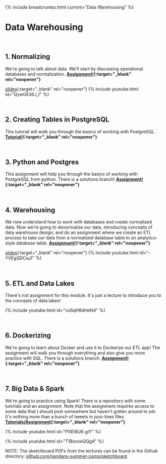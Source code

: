 {% include breadcrumbs.html current="Data Warehousing" %}

# Data Warehousing


&nbsp;
&nbsp;
&nbsp;
## 1. Normalizing

We're going to talk about data. We'll start by discussing operational databases and normalization. **[Assignment!](https://github.com/nandans-summer-camp/data-warehousing-normalizing){:target="_blank" rel="noopener"}**

[slides](./lectures/normalizing.html){:target="_blank" rel="noopener"}
{% include youtube.html id="QywGE4ILl_I" %}



&nbsp;
&nbsp;
&nbsp;
## 2. Creating Tables in PostgreSQL

This tutorial will walk you through the basics of working with PostgreSQL. **[Tutorial!](https://github.com/nandans-summer-camp/data-warehousing-creating-tables){:target="_blank" rel="noopener"}**


&nbsp;
&nbsp;
&nbsp;
## 3. Python and Postgres

This assignment will help you through the basics of working with PostgreSQL from python. There is a solutions branch! **[Assignment!](https://github.com/nandans-summer-camp/data-warehousing-python-and-postgres){:target="_blank" rel="noopener"}**


&nbsp;
&nbsp;
&nbsp;
## 4. Warehousing

We now understand how to work with databases and create normalized data. Now we're going to denormalize our data, introducing concepts of data warehouse design, and do an assignment where we create an ETL process to take our data from a normalized database table to an analytics-style database table. **[Assignment!](https://github.com/nandans-summer-camp/data-warehousing-warehousing){:target="_blank" rel="noopener"}**


[slides](./lectures/warehousing.html){:target="_blank" rel="noopener"}
{% include youtube.html id="-YVEgQDCqJI" %}


&nbsp;
&nbsp;
&nbsp;
## 5. ETL and Data Lakes

There's not assignment for this module. It's just a lecture to introduce you to the concepts of data lakes!


{% include youtube.html id="voSqH8dHeN4" %}


&nbsp;
&nbsp;
&nbsp;
## 6. Dockerizing

We're going to learn about Docker and use it to Dockerize our ETL app! The assignment will walk you through everything and also give you more practice with SQL. There is a solutions branch. **[Assignment!](https://github.com/nandans-summer-camp/data-warehousing-dockerizing){:target="_blank" rel="noopener"}**


&nbsp;
&nbsp;
&nbsp;
## 7. Big Data & Spark

We're going to practice using Spark! There is a repository with some tutorials and an assignment. Note that the assignment requires access to some data that I should post somewhere but haven't gotten around to yet. It's nothing more than a bunch of tweets in json-lines files. **[Tutorials/Assignment](https://github.com/nandans-summer-camp/data-warehousing-spark){:target="_blank" rel="noopener"}**

{% include youtube.html id="PXEI8UK-giY" %}

{% include youtube.html id="T1BsrowQQgA" %}

NOTE: The sketchboard PDFs from the lectures can be found in the Github directory: [github.com/nandans-summer-camp/sketchboard](https://github.com/nandans-summer-camp/sketchboard)

